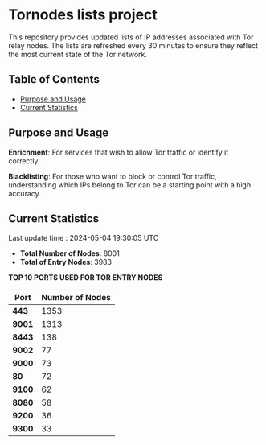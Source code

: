 # Tornodes lists project

This repository provides updated lists of IP addresses associated with Tor relay nodes. The lists are refreshed every 30 minutes to ensure they reflect the most current state of the Tor network.

## Table of Contents

- [Purpose and Usage](#purpose-and-usage)
- [Current Statistics](#current-statistics)


## Purpose and Usage

**Enrichment**: For services that wish to allow Tor traffic or identify it correctly.

**Blacklisting**: For those who want to block or control Tor traffic, understanding which IPs belong to Tor can be a starting point with a high accuracy.

## Current Statistics

Last update time : 2024-05-04 19:30:05 UTC

- **Total Number of Nodes**: 8001
- **Total of Entry Nodes**: 3983

**TOP 10 PORTS USED FOR TOR ENTRY NODES**

| **Port** | **Number of Nodes** |
|------|-----------------|
| **443**   | 1353  |
| **9001**   | 1313  |
| **8443**   | 138  |
| **9002**   | 77  |
| **9000**   | 73  |
| **80**   | 72  |
| **9100**   | 62  |
| **8080**   | 58  |
| **9200**   | 36  |
| **9300**   | 33  |

